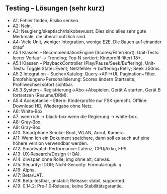 ## Testing – Lösungen (sehr kurz)

- A1: Fehler finden, Risiko senken.
- A2: Nein.
- A3: Neugierig/skeptisch/risikobewusst. Dies sind alles sehr gute Merkmale, die überall nützlich sind.
- A4: Viele Unit, weniger Integration, wenige E2E. Die Bauen auf einander drauf
- A5.1 Klassen – RecommendationEngine (Scores/Filter/Sort). Unit-Tests: leerer Verlauf -> Trending; Top‑N sortiert; Kindprofil filtert 18+.
- A5.1 Klassen – PlaybackController (Play/Pause/Seek/Buffering). Unit-Tests: Toggle State+Event; Netzfehler -> buffering+Retry; Seek ±50ms.
- A5.2 Integration – Suche×Katalog: Query->API->UI; Pagination+Filter. Empfehlungen×Personalisierung: Scores ändern Startseite; Profilwechsel sofort sichtbar.
- A5.3 System – Registrierung→Abo→Abspielen. Gerät A starten, Gerät B fortsetzen (Resume/DRM).
- A5.4 Acceptance – Eltern: Kinderprofile nur FSK‑gerecht. Offline: Download HD, Wiedergabe ohne Netz.
- A6: White‑Box.
- A7: wenn ich -> black-box wenn die Regierung -> white-box.
- A8: Gray‑Box.
- A9: Gray‑Box.
- A10: Smartphone Smoke: Boot, WLAN, Anruf, Kamera.
- A11: Wenn ich ein Dokument speichere, dann soll es auch auf eine höhere version verwendbar werden.
- A12: Smartwatch Performance: Latenz, CPU/Akku, FPS.
- A13: UX‑Research/Design (+QA).
- A14: div/span ohne Rolle; img ohne alt; canvas.
- A15: Security: IDOR; Nicht‑Security: Formularlogik. q
- A16: Alpha.
- A17: Beta/UAT.
- A18: Beta: testbar, unstabil; Release: stabil, supported.
- A19: 0.14.2: Pre‑1.0‑Release; keine Stabilitätsgarantie.
